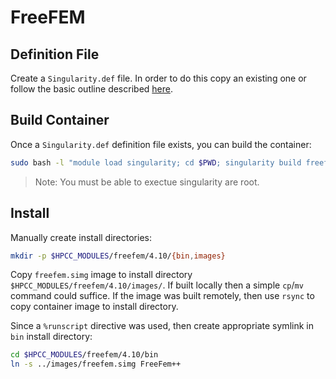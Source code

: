 # FreeFEM

## Definition File

Create a `Singularity.def` file. In order to do this copy an existing one or follow the basic outline described [here](https://sylabs.io/guides/3.9/user-guide/definition_files.html).

## Build Container

Once a `Singularity.def` definition file exists, you can build the container:

```bash
sudo bash -l "module load singularity; cd $PWD; singularity build freefem.simg Singularity.def"
```

> Note: You must be able to exectue singularity are root.

## Install

Manually create install directories:

```bash
mkdir -p $HPCC_MODULES/freefem/4.10/{bin,images}
```

Copy `freefem.simg` image to install directory `$HPCC_MODULES/freefem/4.10/images/`. If built locally then a simple `cp`/`mv` command could suffice.
If the image was built remotely, then use `rsync` to copy container image to install directory.

Since a `%runscript` directive was used, then create appropriate symlink in `bin` install directory:

```bash
cd $HPCC_MODULES/freefem/4.10/bin
ln -s ../images/freefem.simg FreeFem++
```

